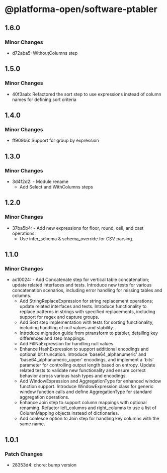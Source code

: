 # @platforma-open/software-ptabler

## 1.6.0

### Minor Changes

- d72aba5: WithoutColumns step

## 1.5.0

### Minor Changes

- 40f3aab: Refactored the sort step to use expressions instead of column names for defining sort criteria

## 1.4.0

### Minor Changes

- ff909b6: Support for group by expression

## 1.3.0

### Minor Changes

- 3d4f2d2: - Module rename
  - Add Select and WithColumns steps

## 1.2.0

### Minor Changes

- 37ba5b4: - Add new expressions for floor, round, ceil, and cast operations.
  - Use infer_schema & schema_override for CSV parsing.

## 1.1.0

### Minor Changes

- ac10024: - Add Concatenate step for vertical table concatenation; update related interfaces and tests. Introduce new tests for various concatenation scenarios, including error handling for missing tables and columns.
  - Add StringReplaceExpression for string replacement operations; update related interfaces and tests. Introduce functionality to replace patterns in strings with specified replacements, including support for regex and capture groups.
  - Add Sort step implementation with tests for sorting functionality, including handling of null values and stability.
  - Introduce migration guide from ptransform to ptabler, detailing key differences and step mappings.
  - Add FillNaExpression for handling null values
  - Enhance HashExpression to support additional encodings and optional bit truncation. Introduce 'base64_alphanumeric' and 'base64_alphanumeric_upper' encodings, and implement a 'bits' parameter for controlling output length based on entropy. Update related tests to validate new functionality and ensure correct behavior across various hash types and encodings.
  - Add WindowExpression and AggregationType for enhanced window function support. Introduce WindowExpression class for generic window function calls and define AggregationType for standard aggregation operations.
  - Enhance Join step to support column mappings with optional renaming. Refactor left_columns and right_columns to use a list of ColumnMapping objects instead of dictionaries.
  - Add coalesce option to Join step for handling key columns with the same name.

## 1.0.1

### Patch Changes

- 28353d4: chore: bump version
